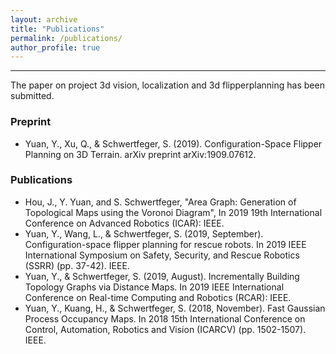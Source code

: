 ```yaml
---
layout: archive
title: "Publications"
permalink: /publications/
author_profile: true
---
```

<!---
{% if author.googlescholar %}
  You can also find my articles on <u><a href="{{author.googlescholar}}">my Google Scholar profile</a>.</u>
{% endif %}
{% include base_path %}
{% for post in site.publications reversed %}
  {% include archive-single.html %}
{% endfor %}
-->

---

The paper on project 3d vision, localization and 3d flipperplanning has been submitted.

### Preprint
* Yuan, Y., Xu, Q., & Schwertfeger, S. (2019). Configuration-Space Flipper Planning on 3D Terrain. arXiv preprint arXiv:1909.07612.

### Publications
* Hou, J., Y. Yuan, and S. Schwertfeger, "Area Graph: Generation of Topological Maps using the Voronoi Diagram", In 2019 19th International Conference on Advanced Robotics (ICAR): IEEE.
* Yuan, Y., Wang, L., & Schwertfeger, S. (2019, September). Configuration-space flipper planning for rescue robots. In 2019 IEEE International Symposium on Safety, Security, and Rescue Robotics (SSRR) (pp. 37-42). IEEE.
* Yuan, Y., & Schwertfeger, S. (2019, August). Incrementally Building Topology Graphs via Distance Maps. In 2019 IEEE International Conference on Real-time Computing and Robotics (RCAR): IEEE.
* Yuan, Y., Kuang, H., & Schwertfeger, S. (2018, November). Fast Gaussian Process Occupancy Maps. In 2018 15th International Conference on Control, Automation, Robotics and Vision (ICARCV) (pp. 1502-1507). IEEE.
